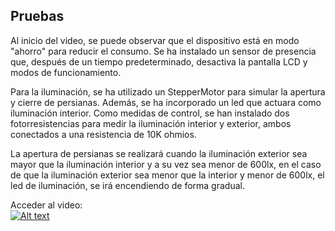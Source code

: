 ## Pruebas

Al inicio del video, se puede observar que el dispositivo está en modo "ahorro" para reducir el consumo. Se ha instalado un sensor de presencia que, después de un tiempo predeterminado, desactiva la pantalla LCD y modos de funcionamiento.

Para la iluminación, se ha utilizado un StepperMotor para simular la apertura y cierre de persianas. Además, se ha incorporado un led que actuara como iluminación interior. Como medidas de control, se han instalado dos fotorresistencias para medir la iluminación interior y exterior, ambos conectados a una resistencia de 10K ohmios.

La apertura de persianas se realizará cuando la iluminación exterior sea mayor que la iluminación interior y a su vez sea menor de 600lx, en el caso de que la iluminación exterior sea menor que la interior y menor de 600lx, el led de iluminación, se irá encendiendo de forma gradual.

Acceder al video:
<br>
[![Alt text](https://img.youtube.com/vi/NsltNeztmXQ/0.jpg)](https://www.youtube.com/watch?v=NsltNeztmXQ)
